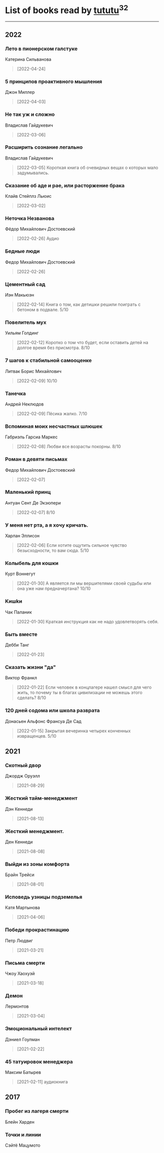 # List of books read by [tututu](http://vk.com/id135685382)<sup>32</sup>
---

## 2022

### Лето в пионерском галстуке
Катерина Сильванова
> [2022-04-24] 


### 5 принципов проактивного мышления
Джон Миллер
> [2022-04-03] 


### Не так уж и сложно
Владислав Гайдукевич
> [2022-03-06] 


### Расширить сознание легально
Владислав Гайдукевич
> [2022-03-05] Короткая книга об очевидных вещах о которых мало задумывались.


### Сказание об аде и рае, или расторжение брака
Клайв Стейплз Льюис
> [2022-03-02] 


### Неточка Незванова
Фёдор Михайлович Достоевский
> [2022-02-26] Аудио


### Бедные люди
Федор Михайлович Достоевский
> [2022-02-26] 


### Цементный сад
Иэн Макьюэн
> [2022-02-14] Книга о том, как детишки решили поиграть с бетоном в подвале. 5/10


### Повелитель мух
Уильям Голдинг
> [2022-02-12] Коротко о том что будет, если оставить детей на долгое время без присмотра. 8/10


### 7 шагов к стабильной самооценке
Литвак Борис Михайлович
> [2022-02-09] 10/10


### Танечка
Андрей Неклюдов
> [2022-02-09] Пёсика жалко. 7/10


### Вспоминая моих несчастных шлюшек
Габриэль Гарсиа Маркес
> [2022-02-08] Любви все возрасты покорны. 8/10


### Роман в девяти письмах
Федор Михайлович Достоевский
> [2022-02-07] 


### Маленький принц
Антуан Сент Де Экзюпери
> [2022-02-07] 8/10


### У меня нет рта, а я хочу кричать.
Харлан Эллисон
> [2022-02-06] Если хотите ощутить сильное чувство безысходности, то вам сюда. 5/10


### Колыбель для кошки
Курт Воннегут
> [2022-01-30] А является ли мы вершителями своей судьбы или она уже нам предначертана? 10/10


### Kишkи
Чак Паланик
> [2022-01-30] Краткая инструкция как не надо удовлетворять себя.


### Быть вместе
Дебби Танг
> [2022-01-23] 


### Сказать жизни "да"
Виктор Франкл
> [2022-01-22] Если человек в концлагере нашел смысл для чего жить, то почему ты в благах цивилизации не можешь этого сделать? 8/10


### 120 дней содома или школа разврата
Донасьен Альфонс Франсуа Де Сад
> [2022-01-15] Закрытая вечеринка четырех конченных извращенцев. 5/10



## 2021

### Скотный двор
Джордж Оруэлл
> [2021-08-29] 


### Жесткий тайм-менеджмент
Дэн Кеннеди
> [2021-08-13] 


### Жесткий менеджмент.
Ден Кеннеди
> [2021-08-08] 


### Выйди из зоны комфорта
Брайн Трейси
> [2021-08-01] 


### Исповедь узницы подземелья
Катя Мартынова
> [2021-04-06] 


### Победи прокрастинацию
Петр Людвиг
> [2021-03-21] 


### Письма смерти
Чжоу Хаохуэй
> [2021-03-18] 


### Демон
Лермонтов
> [2021-03-04] 


### Эмоциональный интелект
Дэниел Гоулман
> [2021-02-22] 


### 45 татуировок менеджера
Максим Батырев
> [2021-02-11] аудиокнига



## 2017

### Пробег из лагеря смерти
Блейн Харден


### Точки и линии
Сэйтё Мацумото



